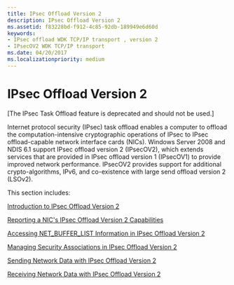 ```yaml
---
title: IPsec Offload Version 2
description: IPsec Offload Version 2
ms.assetid: f83228bd-f912-4c85-92db-189949e6d60d
keywords:
- IPsec offload WDK TCP/IP transport , version 2
- IPsecOV2 WDK TCP/IP transport
ms.date: 04/20/2017
ms.localizationpriority: medium
---
```


# IPsec Offload Version 2

\[The IPsec Task Offload feature is deprecated and should not be used.\]




Internet protocol security (IPsec) task offload enables a computer to offload the computation-intensive cryptographic operations of IPsec to IPsec offload-capable network interface cards (NICs). Windows Server 2008 and NDIS 6.1 support IPsec offload version 2 (IPsecOV2), which extends services that are provided in IPsec offload version 1 (IPsecOV1) to provide improved network performance. IPsecOV2 provides support for additional crypto-algorithms, IPv6, and co-existence with large send offload version 2 (LSOv2).

This section includes:

[Introduction to IPsec Offload Version 2](introduction-to-ipsec-offload-version-2.md)

[Reporting a NIC's IPsec Offload Version 2 Capabilities](reporting-a-nic-s-ipsec-offload-version-2-capabilities.md)

[Accessing NET\_BUFFER\_LIST Information in IPsec Offload Version 2](accessing-net-buffer-list-information-in-ipsec-offload-version-2.md)

[Managing Security Associations in IPsec Offload Version 2](managing-security-associations-in-ipsec-offload-version-2.md)

[Sending Network Data with IPsec Offload Version 2](sending-network-data-with-ipsec-offload-version-2.md)

[Receiving Network Data with IPsec Offload Version 2](receiving-network-data-with-ipsec-offload-version-2.md)

 

 





